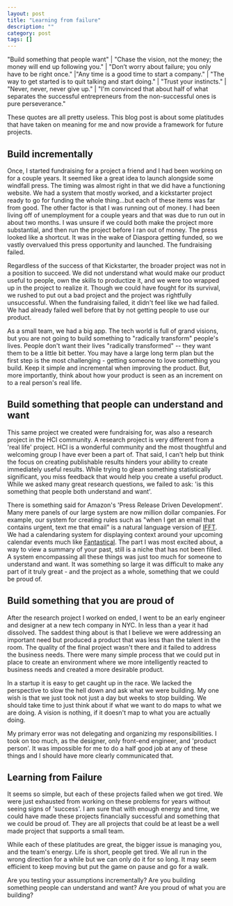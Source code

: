 ```yaml
---
layout: post
title: "Learning from failure"
description: ""
category: post
tags: []
---
```


"Build something that people want" | "Chase the vision, not the money; the money will end up following you." | "Don’t worry about failure; you only have to be right once." |"Any time is a good time to start a
company." | "The way to get started is to quit talking and start doing." | "Trust your instincts." | "Never, never, never give up." | "I'm convinced that about half of what separates the successful entrepreneurs from the non-successful ones is pure perseverance."

These quotes are all pretty useless. This blog post is about some platitudes that have taken on meaning for me and now provide a framework for future projects.

## Build incrementally

Once, I started fundraising for a project a friend and I had been working on for a couple years. It seemed like a great idea to launch alongside some windfall press. The timing was almost right in that we did have a functioning website. We had a system that mostly worked, and a kickstarter project ready to go for funding the whole thing...but each of these items was far from good. The other factor is that I was running out of money. I had been living off of unemployment for a couple years and that was due to run out in about two months. I was unsure if we could both make the project more substantial, and then run the project before I ran out of money. The press looked like a shortcut. It was in the wake of Diaspora getting funded, so we vastly overvalued this press opportunity and launched. The fundraising failed.

Regardless of the success of that Kickstarter, the broader project was not in a position to succeed. We did not understand what would make our product useful to people, own the skills to productize it, and we were too wrapped up in the project to realize it. Though we could have fought for its survival, we rushed to put out a bad project and the project was rightfully unsuccessful. When the fundraising failed, it didn't feel like we had failed. We had already failed well before that by not getting people to use our product.

As a small team, we had a big app. The tech world is full of grand visions, but you are not going to build something to "radically transform" people's lives. People don't want their lives "radically transformed" -- they want them to be a little bit better. You may have a large long term plan but the first step is the most challenging - getting someone to love something you build. Keep it simple and incremental when improving the product. But, more importantly, think about how your product is seen as an increment on to a real person's real life.

## Build something that people can understand and want

This same project we created were fundraising for, was also a research project in the HCI community. A research project is very different from a 'real life' project. HCI is a wonderful community and the most thoughtful and welcoming group I have ever been a part of. That said, I can't help but think the focus on creating publishable results hinders your ability to create immediately useful results. While trying to glean something statistically significant, you miss feedback that would help you create a useful product. While we asked many great research questions, we failed to ask: 'is this something that people both understand and want'.

There is something said for Amazon's 'Press Release Driven Development'. Many mere panels of our large system are now million dollar companies. For example, our system for creating rules such as "when I get an email that contains urgent, text me that email" is a natural language version of [IFFT](https://ifttt.com/). We had a calendaring system for displaying context around your upcoming calendar events much like [Fantastical](https://flexibits.com/fantastical). The part I was most excited about, a way to view a summary of your past, still is a niche that has not been filled. A system encompassing all these things was just too much for someone to understand and want. It was something so large it was difficult to make any part of it truly great - and the project as a whole, something that we could be proud of.

## Build something that you are proud of

After the research project I worked on ended, I went to be an early engineer and designer at a new tech company in NYC. In less than a year it had dissolved. The saddest thing about is that I believe we were addressing an important need but produced a product that was less than the talent in the room. The quality of the final project wasn't there and it failed to address the business needs. There were many simple process that we could put in place to create an environment where we more intelligently reacted to business needs
and created a more desirable product.

In a startup it is easy to get caught up in the race. We lacked the perspective to slow the hell down and ask what we were building. My one wish is that we just took not just a day but weeks to stop building. We should take time to just think about if what we want to do maps to what we are doing. A vision is nothing, if it doesn't map to what you are actually doing.

My primary error was not delegating and organizing my responsibilities. I took on too much, as the designer, only front-end engineer, and 'product person'. It was impossible for me to do a half good job at any of these things and I should have more clearly communicated that.

## Learning from Failure

It seems so simple, but each of these projects failed when we got tired. We were just exhausted from working on these problems for years without seeing signs of 'success'. I am sure that with enough energy and time, we could have made these projects financially successful and something that we could be proud of. They are all projects that could be at least be a well made project that supports a small team.

While each of these platitudes are great, the bigger issue is managing you, and the team's energy. Life is short, people get tired. We all run in the wrong direction for a while but we can only do it for so long. It may seem efficient to keep moving but put the game on pause and go for a walk.

Are you testing your assumptions incrementally?
Are you building something people can understand and want?
Are you proud of what you are building?
